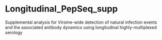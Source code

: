 # Longitudinal_PepSeq_supp
Supplemental analysis for Virome-wide detection of natural infection events and the associated antibody dynamics using longitudinal highly-multiplexed serology
